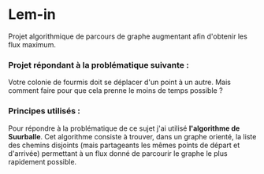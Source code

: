 # Lem-in

Projet algorithmique de parcours de graphe augmentant afin d'obtenir les flux maximum.

### Projet répondant à la problématique suivante :

Votre colonie de fourmis doit se déplacer d'un point à un autre. Mais comment faire pour que cela prenne le moins de temps possible ? 

### Principes utilisés :

Pour répondre à la problématique de ce sujet j'ai utilisé **l'algorithme de Suurballe**. 
Cet algorithme consiste à trouver, dans un graphe orienté, la liste des chemins disjoints (mais partageants les mêmes points de départ et d'arrivée)
permettant à un flux donné de parcourir le graphe le plus rapidement possible. 
